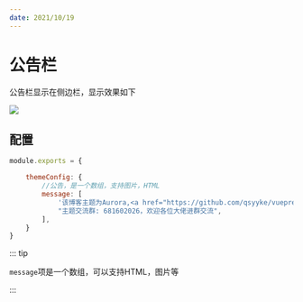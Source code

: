 ```yaml
---
date: 2021/10/19
---
```


# 公告栏

公告栏显示在侧边栏，显示效果如下

![](https://picture.xcye.xyz/image-20211011160422278.png?x-oss-process=style/pictureProcess1)



## 配置

```js
module.exports = {

    themeConfig: {
        //公告，是一个数组，支持图片，HTML
        message: [
            '该博客主题为Aurora,<a href="https://github.com/qsyyke/vuepress-theme-aurora">vuepress-theme-Aurora</a>',
            "主题交流群: 681602026，欢迎各位大佬进群交流",
        ],
    }
}
```



::: tip

`message`项是一个数组，可以支持HTML，图片等

:::

